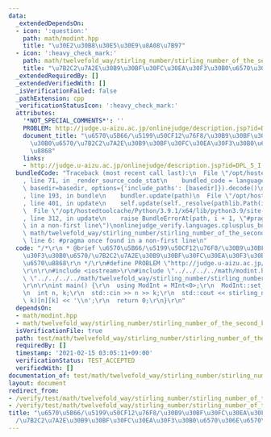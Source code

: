 ```yaml
---
data:
  _extendedDependsOn:
  - icon: ':question:'
    path: math/modint.hpp
    title: "\u30E2\u30B8\u30E5\u30E9\u8A08\u7B97"
  - icon: ':heavy_check_mark:'
    path: math/twelvefold_way/stirling_number/stirling_number_of_the_second_kind_init.hpp
    title: "\u7B2C2\u7A2E\u30B9\u30BF\u30FC\u30EA\u30F3\u30B0\u6570\u306E\u6570\u8868"
  _extendedRequiredBy: []
  _extendedVerifiedWith: []
  _isVerificationFailed: false
  _pathExtension: cpp
  _verificationStatusIcon: ':heavy_check_mark:'
  attributes:
    '*NOT_SPECIAL_COMMENTS*': ''
    PROBLEM: http://judge.u-aizu.ac.jp/onlinejudge/description.jsp?id=DPL_5_I
    document_title: "\u6570\u5B66/\u5199\u50CF12\u76F8/\u30B9\u30BF\u30FC\u30EA\u30F3\
      \u30B0\u6570/\u7B2C2\u7A2E\u30B9\u30BF\u30FC\u30EA\u30F3\u30B0\u6570\u306E\u6570\
      \u8868"
    links:
    - http://judge.u-aizu.ac.jp/onlinejudge/description.jsp?id=DPL_5_I
  bundledCode: "Traceback (most recent call last):\n  File \"/opt/hostedtoolcache/Python/3.9.1/x64/lib/python3.9/site-packages/onlinejudge_verify/documentation/build.py\"\
    , line 71, in _render_source_code_stat\n    bundled_code = language.bundle(stat.path,\
    \ basedir=basedir, options={'include_paths': [basedir]}).decode()\n  File \"/opt/hostedtoolcache/Python/3.9.1/x64/lib/python3.9/site-packages/onlinejudge_verify/languages/cplusplus.py\"\
    , line 193, in bundle\n    bundler.update(path)\n  File \"/opt/hostedtoolcache/Python/3.9.1/x64/lib/python3.9/site-packages/onlinejudge_verify/languages/cplusplus_bundle.py\"\
    , line 401, in update\n    self.update(self._resolve(pathlib.Path(included), included_from=path))\n\
    \  File \"/opt/hostedtoolcache/Python/3.9.1/x64/lib/python3.9/site-packages/onlinejudge_verify/languages/cplusplus_bundle.py\"\
    , line 312, in update\n    raise BundleErrorAt(path, i + 1, \"#pragma once found\
    \ in a non-first line\")\nonlinejudge_verify.languages.cplusplus_bundle.BundleErrorAt:\
    \ math/twelvefold_way/stirling_number/stirling_number_of_the_second_kind_init.hpp:\
    \ line 6: #pragma once found in a non-first line\n"
  code: "/*\r\n * @brief \u6570\u5B66/\u5199\u50CF12\u76F8/\u30B9\u30BF\u30FC\u30EA\
    \u30F3\u30B0\u6570/\u7B2C2\u7A2E\u30B9\u30BF\u30FC\u30EA\u30F3\u30B0\u6570\u306E\
    \u6570\u8868\r\n */\r\n#define PROBLEM \"http://judge.u-aizu.ac.jp/onlinejudge/description.jsp?id=DPL_5_I\"\
    \r\n\r\n#include <iostream>\r\n#include \"../../../../math/modint.hpp\"\r\n#include\
    \ \"../../../../math/twelvefold_way/stirling_number/stirling_number_of_the_second_kind_init.hpp\"\
    \r\n\r\nint main() {\r\n  using ModInt = MInt<0>;\r\n  ModInt::set_mod(1000000007);\r\
    \n  int n, k;\r\n  std::cin >> n >> k;\r\n  std::cout << stirling_number_of_the_second_kind_init<ModInt>(n,\
    \ k)[n][k] << '\\n';\r\n  return 0;\r\n}\r\n"
  dependsOn:
  - math/modint.hpp
  - math/twelvefold_way/stirling_number/stirling_number_of_the_second_kind_init.hpp
  isVerificationFile: true
  path: test/math/twelvefold_way/stirling_number/stirling_number_of_the_second_kind_init.test.cpp
  requiredBy: []
  timestamp: '2021-02-15 03:05:11+09:00'
  verificationStatus: TEST_ACCEPTED
  verifiedWith: []
documentation_of: test/math/twelvefold_way/stirling_number/stirling_number_of_the_second_kind_init.test.cpp
layout: document
redirect_from:
- /verify/test/math/twelvefold_way/stirling_number/stirling_number_of_the_second_kind_init.test.cpp
- /verify/test/math/twelvefold_way/stirling_number/stirling_number_of_the_second_kind_init.test.cpp.html
title: "\u6570\u5B66/\u5199\u50CF12\u76F8/\u30B9\u30BF\u30FC\u30EA\u30F3\u30B0\u6570\
  /\u7B2C2\u7A2E\u30B9\u30BF\u30FC\u30EA\u30F3\u30B0\u6570\u306E\u6570\u8868"
---
```

